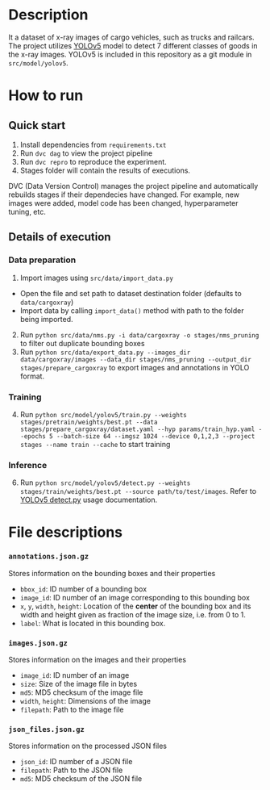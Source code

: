 # Description
It a dataset of x-ray images of cargo vehicles, such as trucks and railcars.
The project utilizes [YOLOv5](https://github.com/ultralytics/yolov5) model to detect 7 different classes of goods in the x-ray images. YOLOv5 is included in this repository as a git module in `src/model/yolov5`.

# How to run
## Quick start
1. Install dependencies from `requirements.txt`
2. Run `dvc dag` to view the project pipeline
3. Run `dvc repro` to reproduce the experiment.
4. Stages folder will contain the results of executions.

DVC (Data Version Control) manages the project pipeline and automatically rebuilds stages if their dependecies have changed. For example, new images were added, model code has been changed, hyperparameter tuning, etc.

## Details of execution
### Data preparation
1. Import images using `src/data/import_data.py`
- Open the file and set path to dataset destination folder (defaults to `data/cargoxray`)
- Import data by calling `import_data()` method with path to the folder being imported.
2. Run `python src/data/nms.py -i data/cargoxray -o stages/nms_pruning` to filter out duplicate bounding boxes
3. Run `python src/data/export_data.py --images_dir data/cargoxray/images --data_dir stages/nms_pruning --output_dir stages/prepare_cargoxray` to export images and annotations in YOLO format.
### Training
4. Run `python src/model/yolov5/train.py --weights stages/pretrain/weights/best.pt --data stages/prepare_cargoxray/dataset.yaml --hyp params/train_hyp.yaml --epochs 5 --batch-size 64 --imgsz 1024 --device 0,1,2,3 --project stages --name train --cache` to start training
### Inference
6. Run `python src/model/yolov5/detect.py --weights stages/train/weights/best.pt --source path/to/test/images`. Refer to [YOLOv5 detect.py](https://github.com/ultralytics/yolov5/blob/1a2af372d2ae15419a7c2a6ddf4a321d35da38e3/detect.py) usage documentation.

# File descriptions

### `annotations.json.gz`
Stores information on the bounding boxes and their properties 
- `bbox_id`: ID number of a bounding box 
- `image_id`: ID number of an image corresponding to this bounding box
- `x`, `y`, `width`, `height`: Location of the **center** of the bounding box
and its width and height given as fraction of the image size, i.e. from 0 to 1.
- `label`: What is located in this bounding box.

### `images.json.gz`
Stores information on the images and their properties
- `image_id`: ID number of an image
- `size`: Size of the image file in bytes
- `md5`: MD5 checksum of the image file
- `width`, `height`: Dimensions of the image
- `filepath`: Path to the image file

### `json_files.json.gz`
Stores information on the processed JSON files
- `json_id`: ID number of a JSON file
- `filepath`: Path to the JSON file
- `md5`: MD5 checksum of the JSON file
